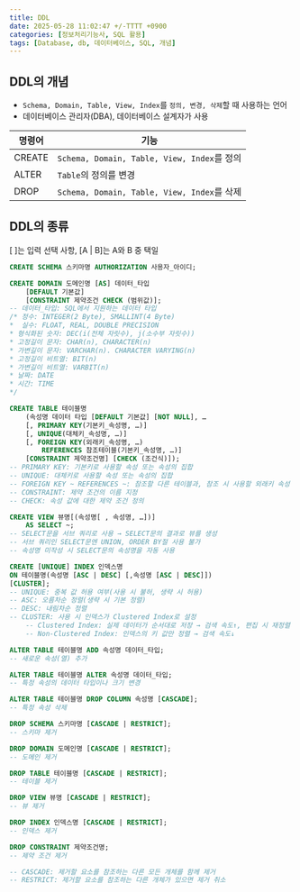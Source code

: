 ```yaml
---
title: DDL
date: 2025-05-28 11:02:47 +/-TTTT +0900
categories: [정보처리기능사, SQL 활용]
tags: [Database, db, 데이터베이스, SQL, 개념]
---
```


## DDL의 개념
* `Schema, Domain, Table, View, Index`를 `정의, 변경, 삭제`할 때 사용하는 언어
* 데이터베이스 관리자(DBA), 데이터베이스 설계자가 사용

|명령어|기능|
|------|---|
|CREATE|`Schema, Domain, Table, View, Index`를 정의|
|ALTER|`Table`의 정의를 변경|
|DROP|`Schema, Domain, Table, View, Index`를 삭제|

## DDL의 종류
[ ]는 입력 선택 사항, [A | B]는 A와 B 중 택일
```sql
CREATE SCHEMA 스키마명 AUTHORIZATION 사용자_아이디;
```
```sql
CREATE DOMAIN 도메인명 [AS] 데이터_타입
    [DEFAULT 기본값]
    [CONSTRAINT 제약조건 CHECK (범위값)];
-- 데이터_타입: SQL에서 지원하는 데이터 타입
/* 정수: INTEGER(2 Byte), SMALLINT(4 Byte)
*  실수: FLOAT, REAL, DOUBLE PRECISION
* 형식화된 숫자: DEC(i(전체 자릿수), j(소수부 자릿수))
* 고정길이 문자: CHAR(n), CHARACTER(n)
* 가변길이 문자: VARCHAR(n). CHARACTER VARYING(n)
* 고정길이 비트열: BIT(n)
* 가변길이 비트열: VARBIT(n)
* 날짜: DATE
* 시간: TIME
*/
```
```sql
CREATE TABLE 테이블명
    (속성명 데이터 타입 [DEFAULT 기본값] [NOT NULL], …
    [, PRIMARY KEY(기본키_속성명, …)]
    [, UNIQUE(대체키_속성명, …)]
    [, FOREIGN KEY(외래키_속성명, …)
        REFERENCES 참조테이블(기본키_속성명, …)]
    [CONSTRAINT 제약조건명] [CHECK (조건식)]);
-- PRIMARY KEY: 기본키로 사용할 속성 또는 속성의 집합
-- UNIQUE: 대체키로 사용할 속성 또는 속성의 집합
-- FOREIGN KEY ~ REFERENCES ~: 참조할 다른 테이블과, 참조 시 사용할 외래키 속성
-- CONSTRAINT: 제약 조건의 이름 지정
-- CHECK: 속성 값에 대한 제약 조건 정의
```
```sql
CREATE VIEW 뷰명[(속성명[ , 속성명, …])]
    AS SELECT ~;
-- SELECT문을 서브 쿼리로 사용 → SELECT문의 결과로 뷰를 생성
-- 서브 쿼리인 SELECT문엔 UNION, ORDER BY절 사용 불가
-- 속성명 미작성 시 SELECT문의 속성명을 자동 사용
```
```sql
CREATE [UNIQUE] INDEX 인덱스명
ON 테이블명(속성명 [ASC | DESC] [,속성명 [ASC | DESC]])
[CLUSTER];
-- UNIQUE: 중복 값 허용 여부(사용 시 불허, 생략 시 허용)
-- ASC: 오름차순 정렬(생략 시 기본 정렬)
-- DESC: 내림차순 정렬
-- CLUSTER: 사용 시 인덱스가 Clustered Index로 설정
    -- Clustered Index: 실제 데이터가 순서대로 저장 → 검색 속도↑, 편집 시 재정렬 필요
    -- Non-Clustered Index: 인덱스의 키 값만 정렬 → 검색 속도↓
```
```sql
ALTER TABLE 테이블명 ADD 속성명 데이터_타입;
-- 새로운 속성(열) 추가

ALTER TABLE 테이블명 ALTER 속성명 데이터_타입;
-- 특정 속성의 데이터 타입이나 크기 변경

ALTER TABLE 테이블명 DROP COLUMN 속성명 [CASCADE];
-- 특정 속성 삭제
```
```sql
DROP SCHEMA 스키마명 [CASCADE | RESTRICT];
-- 스키마 제거

DROP DOMAIN 도메인명 [CASCADE | RESTRICT];
-- 도메인 제거

DROP TABLE 테이블명 [CASCADE | RESTRICT];
-- 테이블 제거

DROP VIEW 뷰명 [CASCADE | RESTRICT];
-- 뷰 제거

DROP INDEX 인덱스명 [CASCADE | RESTRICT];
-- 인덱스 제거

DROP CONSTRAINT 제약조건명;
-- 제약 조건 제거

-- CASCADE: 제거할 요소를 참조하는 다른 모든 개체를 함께 제거
-- RESTRICT: 제거할 요소를 참조하는 다른 개체가 있으면 제거 취소
```